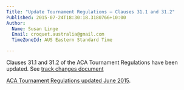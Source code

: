 ```yaml
---
Title: "Update Tournament Regulations – Clauses 31.1 and 31.2"
Published: 2015-07-24T18:30:18.3180766+10:00
Author:
  Name: Susan Linge
  Email: croquet.australia@gmail.com
  TimeZoneId: AUS Eastern Standard Time

---
```

Clauses 31.1 and 31.2 of the ACA Tournament Regulations have been updated. See [track changes document](/document-tracking-change-to-tr-31-1-and-31-2-docx.pdf')

[ACA Tournament Regulations updated June 2015](/tregs-amended-15-june-2015.pdf).